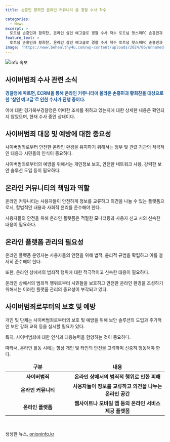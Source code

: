 ```yaml
---
title: 손흥민 황희찬 온라인 커뮤니티 글 경찰 수사 착수

categories:
  - News
excerpt: >
  토트넘 손흥민과 황희찬, 온라인 살인 예고글로 경찰 수사 착수 토트넘 핫스퍼FC 손흥민과 울버햄튼 원더러스FC 황희찬이 온라인 커뮤니티에 살인 예고글로 언급되어 경기북부경찰청이 수사에 착수했다. 경찰은 해당 글을 신고받아 조사 중이며, 게시글은 삭제된 상태이다. 경찰은 게시자의 신원을 파악하기 위해 조사에 착수했지만 현재까지 관련된 정보는 확인되지 않았다.
feature_text: >
  토트넘 손흥민과 황희찬, 온라인 살인 예고글로 경찰 수사 착수 토트넘 핫스퍼FC 손흥민과 울버햄튼 원더러스FC 황희찬이 온라인 커뮤니티에 살인 예고글로 언급되어 경기북부경찰청이 수사에 착수했다. 경찰은 해당 글을 신고받아 조사 중이며, 게시글은 삭제된 상태이다. 경찰은 게시자의 신원을 파악하기 위해 조사에 착수했지만 현재까지 관련된 정보는 확인되지 않았다.
image: 'https://www.behealthy4u.com/wp-content/uploads/2024/06/unnamed-file.png'
---
```


<p><img src="https://www.behealthy4u.com/wp-content/uploads/2024/06/unnamed-file.png" alt="info 속보" /></p>

<h2 data-ke-size="size26">사이버범죄 수사 관련 소식</h2>

<p data-ke-size="size16"><b><span style="color: #1a5490;">경찰청에 따르면, ECRM을 통해 온라인 커뮤니티에 올라온 손흥민과 황희찬을 대상으로 한 '살인 예고글'로 인한 수사가 진행 중이다.</span></b></p>

<p>이에 대한 경기북부경찰청은 어떠한 조치를 취하고 있는지에 대한 상세한 내용은 확인되지 않았으며, 현재 수사 중인 상태이다.</p>

<h2 data-ke-size="size26">사이버범죄 대응 및 예방에 대한 중요성</h2>

<p data-ke-size="size16">사이버범죄로부터 안전한 온라인 환경을 유지하기 위해서는 정부 및 관련 기관의 적극적인 대응과 시민들의 인식이 중요하다.</p>

<p>사이버범죄로부터의 예방을 위해서는 개인정보 보호, 안전한 네트워크 사용, 강력한 보안 솔루션 도입 등이 필요하다.</p>

<h2 data-ke-size="size26">온라인 커뮤니티의 책임과 역할</h2>

<p data-ke-size="size16">온라인 커뮤니티는 사용자들이 안전하게 정보를 교류하고 의견을 나눌 수 있는 플랫폼으로서, 합법적인 내용과 사회적 윤리를 준수해야 한다.</p>

<p>사용자들의 안전을 위해 온라인 플랫폼은 적절한 모니터링과 사용자 신고 시의 신속한 대응이 필요하다.</p>

<h2 data-ke-size="size26">온라인 플랫폼 관리의 필요성</h2>

<p data-ke-size="size16">온라인 플랫폼 운영자는 사용자들의 안전을 위해 법적, 윤리적 규범을 확립하고 이를 철저히 준수해야 한다.</p>

<p data-ke-size="size16">또한, 온라인 상에서의 범죄적 행위에 대한 적극적이고 신속한 대응이 필요하다.</p>

<p>온라인 상에서의 범죄적 행위로부터 시민들을 보호하고 안전한 온라인 환경을 조성하기 위해서는 이러한 플랫폼 관리의 중요성이 부각되고 있다.</p>

<h2 data-ke-size="size26">사이버범죄로부터의 보호 및 예방</h2>

<p data-ke-size="size16">개인 및 단체는 사이버범죄로부터의 보호 및 예방을 위해 보안 솔루션의 도입과 주기적인 보안 강화 교육 등을 실시할 필요가 있다.</p>

<p data-ke-size="size16">특히, 사이버범죄에 대한 인식과 대응능력을 함양하는 것이 중요하다.</p>

<p>따라서, 온라인 활동 시에는 항상 개인 및 타인의 안전을 고려하며 신중히 행동해야 한다.</p>

<table>
   <thead>
      <tr>
         <td style="text-align: center; width: 200px;"><b>구분</b></td>
         <td style="text-align: center; width: 300px;"><b>내용</b></td>
      </tr>
   </thead>
   <tbody>
      <tr>
         <td style="text-align: center; height: 17px;"><b>사이버범죄</b></td>
         <td style="text-align: center; height: 17px;"><b>온라인 상에서의 범죄적 행위로 인한 피해</b></td>
      </tr>
      <tr>
         <td style="text-align: center; height: 17px;"><b>온라인 커뮤니티</b></td>
         <td style="text-align: center; height: 17px;"><b>사용자들이 정보를 교류하고 의견을 나누는 온라인 공간</b></td>
      </tr>
      <tr>
         <td style="text-align: center; height: 17px;"><b>온라인 플랫폼</b></td>
         <td style="text-align: center; height: 17px;"><b>웹사이트나 모바일 앱 등의 온라인 서비스 제공 플랫폼</b></td>
      </tr>
      <tr>
   </tbody>
</table>

<p data-ke-size="size16">&nbsp;</p>
생생한 뉴스, <a href="https://onioninfo.kr" rel="dofollow">onioninfo.kr</a>


